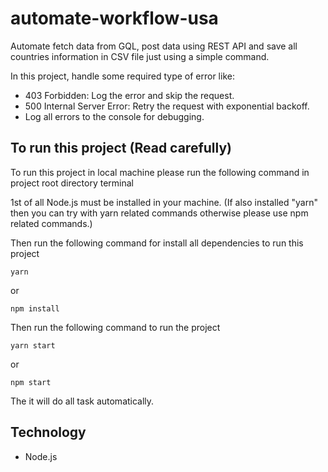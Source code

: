 # automate-workflow-usa

Automate fetch data from GQL, post data using REST API and save all countries information in CSV file just using a simple command.

In this project, handle some required type of error like:

- 403 Forbidden: Log the error and skip the request.
- 500 Internal Server Error: Retry the request with exponential backoff.
- Log all errors to the console for debugging.

## To run this project (Read carefully)

To run this project in local machine please run the following command in project root directory terminal

1st of all Node.js must be installed in your machine. (If also installed "yarn" then you can try with yarn related commands otherwise please use npm related commands.)

Then run the following command for install all dependencies to run this project

```
yarn
```

or

```
npm install
```

Then run the following command to run the project

```
yarn start
```

or

```
npm start
```

The it will do all task automatically.

## Technology

- Node.js
